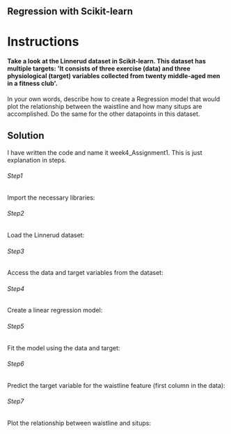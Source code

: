 ## Regression with Scikit-learn
# Instructions
#### Take a look at the Linnerud dataset in Scikit-learn. This dataset has multiple targets: 'It consists of three exercise (data) and three physiological (target) variables collected from twenty middle-aged men in a fitness club'.

In your own words, describe how to create a Regression model that would plot the relationship between the waistline and how many situps are accomplished. Do the same for the other datapoints in this dataset.
## Solution
I have written the code and name it week4_Assignment1. This is just explanation in steps.
###### Step1
Import the necessary libraries:

###### Step2
Load the Linnerud dataset:

###### Step3
Access the data and target variables from the dataset:

###### Step4
Create a linear regression model:

###### Step5
Fit the model using the data and target:
###### Step6
Predict the target variable for the waistline feature (first column in the data):

###### Step7
Plot the relationship between waistline and situps:
